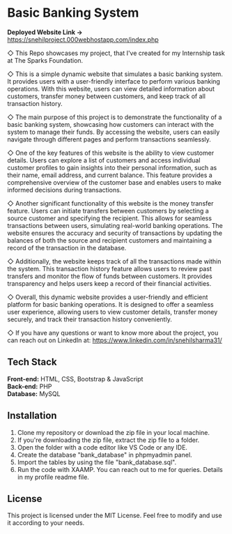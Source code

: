 # Basic Banking System

**Deployed Website Link ->** https://snehilproject.000webhostapp.com/index.php

◇ This Repo showcases my project, that I've created for my Internship task at The Sparks Foundation.

◇ This is a simple dynamic website that simulates a basic banking system. It provides users with a user-friendly interface to perform various banking operations. With this website, users can view detailed information about customers, transfer money between customers, and keep track of all transaction history.

◇ The main purpose of this project is to demonstrate the functionality of a basic banking system, showcasing how customers can interact with the system to manage their funds. By accessing the website, users can easily navigate through different pages and perform transactions seamlessly.

◇ One of the key features of this website is the ability to view customer details. Users can explore a list of customers and access individual customer profiles to gain insights into their personal information, such as their name, email address, and current balance. This feature provides a comprehensive overview of the customer base and enables users to make informed decisions during transactions.

◇ Another significant functionality of this website is the money transfer feature. Users can initiate transfers between customers by selecting a source customer and specifying the recipient. This allows for seamless transactions between users, simulating real-world banking operations. The website ensures the accuracy and security of transactions by updating the balances of both the source and recipient customers and maintaining a record of the transaction in the database.

◇ Additionally, the website keeps track of all the transactions made within the system. This transaction history feature allows users to review past transfers and monitor the flow of funds between customers. It provides transparency and helps users keep a record of their financial activities.

◇ Overall, this dynamic website provides a user-friendly and efficient platform for basic banking operations. It is designed to offer a seamless user experience, allowing users to view customer details, transfer money securely, and track their transaction history conveniently.

◇ If you have any questions or want to know more about the project, you can reach out on LinkedIn at: https://www.linkedin.com/in/snehilsharma31/

## Tech Stack

**Front-end:** HTML, CSS, Bootstrap & JavaScript <br>
**Back-end:** PHP <br>
**Database:** MySQL

## Installation
1. Clone my repository or download the zip file in your local machine.
2. If you're downloading the zip file, extract the zip file to a folder.
3. Open the folder with a code editor like VS Code or any IDE.
4. Create the database "bank_database" in phpmyadmin panel.
5. Import the tables by using the file "bank_database.sql".
6. Run the code with XAAMP. You can reach out to me for queries. Details in my profile readme file.

## License
This project is licensed under the MIT License. Feel free to modify and use it according to your needs.
